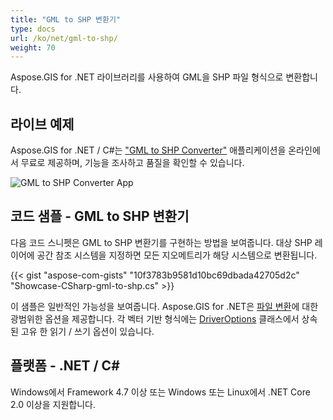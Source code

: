 ```yaml
---
title: "GML to SHP 변환기"
type: docs
url: /ko/net/gml-to-shp/
weight: 70
---
```


Aspose.GIS for .NET 라이브러리를 사용하여 GML을 SHP 파일 형식으로 변환합니다.

## **라이브 예제**

Aspose.GIS for .NET / C#는 ["GML to SHP Converter"](https://products.aspose.app/gis/conversion/gml-to-shp) 애플리케이션을 온라인에서 무료로 제공하며, 기능을 조사하고 품질을 확인할 수 있습니다.

![GML to SHP Converter App](conversion.png)

## **코드 샘플 - GML to SHP 변환기**

다음 코드 스니펫은 GML to SHP 변환기를 구현하는 방법을 보여줍니다. 대상 SHP 레이어에 공간 참조 시스템을 지정하면 모든 지오메트리가 해당 시스템으로 변환됩니다. 

{{< gist "aspose-com-gists" "10f3783b9581d10bc69dbada42705d2c" "Showcase-CSharp-gml-to-shp.cs" >}}

이 샘플은 일반적인 가능성을 보여줍니다. Aspose.GIS for .NET은 [파일 변환](https://docs.aspose.com/gis/net/vector-layers/)에 대한 광범위한 옵션을 제공합니다. 각 벡터 기반 형식에는 [DriverOptions](https://reference.aspose.com/gis/net/aspose.gis/driveroptions) 클래스에서 상속된 고유 한 읽기 / 쓰기 옵션이 있습니다.

## **플랫폼 - .NET / C#**

Windows에서 Framework 4.7 이상 또는 Windows 또는 Linux에서 .NET Core 2.0 이상을 지원합니다.
